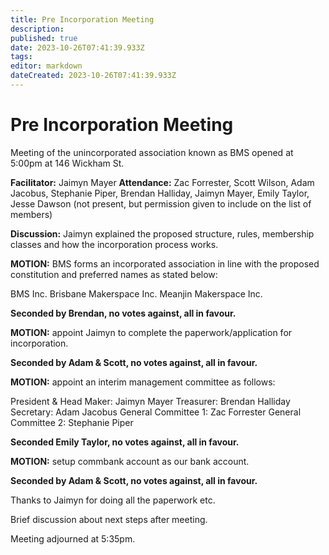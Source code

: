```yaml
---
title: Pre Incorporation Meeting
description: 
published: true
date: 2023-10-26T07:41:39.933Z
tags: 
editor: markdown
dateCreated: 2023-10-26T07:41:39.933Z
---
```


# Pre Incorporation Meeting
Meeting of the unincorporated association known as BMS opened at 5:00pm at 146 Wickham St.

**Facilitator:** Jaimyn Mayer
**Attendance:** Zac Forrester, Scott Wilson, Adam Jacobus, Stephanie Piper, Brendan Halliday, Jaimyn Mayer, Emily Taylor, Jesse Dawson (not present, but permission given to include on the list of members)

**Discussion:** Jaimyn explained the proposed structure, rules, membership classes and how the incorporation process works.

**MOTION:** BMS forms an incorporated association in line with the proposed constitution and preferred names as stated below:

BMS Inc.
Brisbane Makerspace Inc.
Meanjin Makerspace Inc.

**Seconded by Brendan, no votes against, all in favour.**

**MOTION:** appoint Jaimyn to complete the paperwork/application for incorporation.

**Seconded by Adam & Scott, no votes against, all in favour.**

**MOTION:** appoint an interim management committee as follows:

President & Head Maker: Jaimyn Mayer
Treasurer: Brendan Halliday
Secretary: Adam Jacobus
General Committee 1: Zac Forrester
General Committee 2: Stephanie Piper

**Seconded Emily Taylor, no votes against, all in favour.**

**MOTION:** setup commbank account as our bank account.

**Seconded by Adam & Scott, no votes against, all in favour.**

Thanks to Jaimyn for doing all the paperwork etc.

Brief discussion about next steps after meeting.

Meeting adjourned at 5:35pm.

